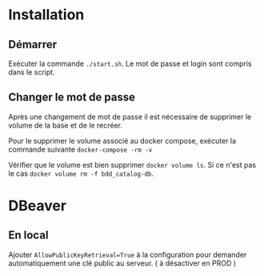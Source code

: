 # Installation

## Démarrer 

Exécuter la commande `./start.sh`. Le mot de passe et login sont compris dans le script.

## Changer le mot de passe

Après une changement de mot de passe il est nécessaire de supprimer le volume de la base et de le recréer.

Pour le supprimer le volume associé au docker compose, exécuter la commande suivante `docker-compose -rm -v`

Vérifier que le volume est bien supprimer `docker volume ls`.
Si ce n'est pas le cas `docker volume rm -f bdd_catalog-db`.


# DBeaver

## En local 

Ajouter `AllowPublicKeyRetrieval=True` à la configuration pour demander automatiquement une clé public au serveur. ( à désactiver en PROD )


